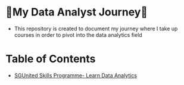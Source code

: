 # 🌱My Data Analyst Journey🌱
- This repository is created to document my journey where I take up courses in order to pivot into the data analytics field

# Table of Contents
- [SGUnited Skills Programme- Learn Data Analytics](https://github.com/chongjunn-tech/data-analyst-journey/tree/master/SGUS%20Learn%20Data%20Analytics)


 
